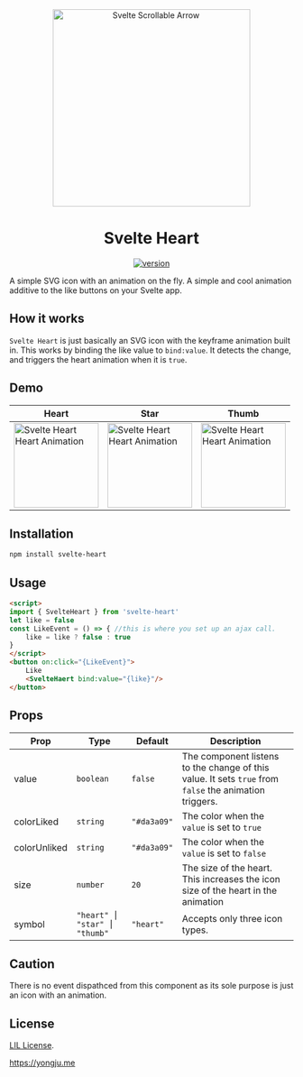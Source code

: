 <div align="center" style="text-align:center">
  <img src="https://images.themecloset.pictures/github/svelte-heart/logo.png" alt="Svelte Scrollable Arrow" width="350" />
  <h1>Svelte Heart </h1>
  <a href="https://npmjs.org/package/svelte-heart">
    <img src="https://badgen.now.sh/npm/v/svelte-heart" alt="version" />
  </a>
</div>

A simple SVG icon with an animation on the fly. A simple and cool animation additive to the like buttons on your Svelte app.

## How it works
`Svelte Heart` is just basically an SVG icon with the keyframe animation built in. This works by binding the like value to `bind:value`. It detects the change, and triggers the heart animation when it is `true`.

## Demo
| Heart  | Star  | Thumb  |
| ------- | ------- | ------- |
| <img src="https://images.themecloset.pictures/github/svelte-heart/preview-heart.gif" alt="Svelte Heart Heart Animation" width="150px">  | <img src="https://images.themecloset.pictures/github/svelte-heart/preview-star.gif" alt="Svelte Heart Heart Animation" width="150px"/> | <img src="https://images.themecloset.pictures/github/svelte-heart/preview-thumb.gif" alt="Svelte Heart Heart Animation" width="150px"> |

## Installation

```bash
npm install svelte-heart
```
## Usage
```html
<script>
import { SvelteHeart } from 'svelte-heart'
let like = false
const LikeEvent = () => { //this is where you set up an ajax call.
	like = like ? false : true
}
</script>
<button on:click="{LikeEvent}">
	Like
	<SvelteHaert bind:value="{like}"/>
</button>
```

## Props

| Prop                   | Type      | Default         | Description                                                    |
| ---------------------- | --------- | --------------- | -------------------------------------------------------------- |
| value | `boolean` | `false` | The component listens to the change of this value. It sets `true` from `false` the animation triggers. |
| colorLiked | `string` | `"#da3a09"` | The color when the `value` is set to `true`|
| colorUnliked | `string` | `"#da3a09"` | The color when the `value` is set to `false`|
| size | `number` | `20` | The size of the heart. This increases the icon size of the heart in the animation |
| symbol | `"heart" ⎮ "star" ⎮ "thumb"` | `"heart"` | Accepts only three icon types. |

## Caution

There is no event dispathced from this component as its sole purpose is just an icon with an animation.

## License
[LIL License](https://github.com/thingsneverchange/svelte-heart/blob/master/License).

https://yongju.me
